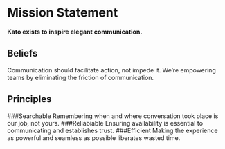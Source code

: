 Mission Statement
=================
__Kato exists to inspire elegant communication.__

Beliefs
-------
Communication should facilitate action, not impede it. We’re empowering teams by eliminating the friction of communication.

Principles
----------
###Searchable
 Remembering when and where conversation took place is our job, not yours.
###Reliabiable
 Ensuring availability is essential to communicating and establishes trust.
###Efficient
 Making the experience as powerful and seamless as possible liberates wasted time.
